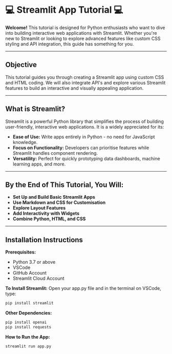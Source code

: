 # 💻 Streamlit App Tutorial 💻

**Welcome!**
This tutorial is designed for Python enthusiasts who want to dive into building interactive web applications with Streamlit. Whether you're new to Streamlit or looking to explore advanced features like custom CSS styling and API integration, this guide has something for you.

---

## Objective

This tutorial guides you through creating a Streamlit app using custom CSS and HTML coding. We will also integrate API's and explore various Streamlit features to build an interactive and visually appealing application. 

---

## What is Streamlit?

Streamlit is a powerful Python library that simplifies the process of building user-friendly, interactive web applications. It is a widely appreciated for its: 
- **Ease of Use:** Write apps entirely in Python - no need for JavaScript knowledge.
- **Focus on Functionality:** Developers can prioritise features while Streamlit handles component rendering.
- **Versatility:** Perfect for quickly prototyping data dashboards, machine learning apps, and more.

---

## By the End of This Tutorial, You Will: 

- **Set Up and Build Basic Streamlit Apps**
- **Use Markdown and CSS for Customisation**
- **Explore Layout Features**
- **Add Interactivity with Widgets**
- **Combine Python, HTML, and CSS**

---

## Installation Instructions
**Prerequisites:**
- Python 3.7 or above
- VSCode
- GitHub Account
- Streamlit Cloud Account

**To Install Streamlit:**
Open your app.py file and in the terminal on VSCode, type:
```bash
pip install streamlit
```

**Other Dependencies:**
```bash
pip install openai
pip install requests
```

**How to Run the App:**
```bash
streamlit run app.py
```
